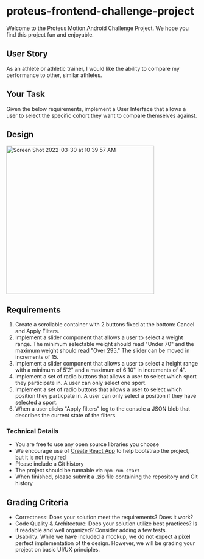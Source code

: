 # proteus-frontend-challenge-project

Welcome to the Proteus Motion Android Challenge Project. We hope you find this project fun and enjoyable.

## User Story

As an athlete or athletic trainer, I would like the ability to compare my performance to other, similar athletes. 

## Your Task

Given the below requirements, implement a User Interface that allows a user to select the specific cohort they want to compare themselves against.

## Design
<img width="388" alt="Screen Shot 2022-03-30 at 10 39 57 AM" src="https://user-images.githubusercontent.com/1988962/160861513-5ee596c2-524a-40bd-88fc-1556bd03c5ea.png">


## Requirements

1. Create a scrollable container with 2 buttons fixed at the bottom: Cancel and Apply Filters.
2. Implement a slider component that allows a user to select a weight range. The minimum selectable weight should read "Under 70" and the maximum weight should read "Over 295." The slider can be moved in increments of 15.
3. Implement a slider component that allows a user to select a height range with a minimum of 5'2" and a maximum of 6'10" in increments of 4".  
4. Implement a set of radio buttons that allows a user to select which sport they participate in. A user can only select one sport.
5. Implement a set of radio buttons that allows a user to select which position they particpate in. A user can only select a position if they have selected a sport. 
6. When a user clicks "Apply filters" log to the console a JSON blob that describes the current state of the filters.

### Technical Details
- You are free to use any open source libraries you choose
- We encourage use of [Create React App](https://create-react-app.dev/) to help bootstrap the project, but it is not required
- Please include a Git history
- The project should be runnable via `npm run start`
- When finished, please submit a .zip file containing the repository and Git history

## Grading Criteria
- Correctness: Does your solution meet the requirements? Does it work?
- Code Quality & Architecture: Does your solution utilize best practices? Is it readable and well organized? Consider adding a few tests.
- Usability: While we have included a mockup, we do not expect a pixel perfect implementation of the design. However, we will be grading your project on basic UI/UX principles.
